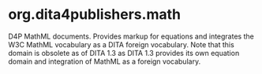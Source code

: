 org.dita4publishers.math
======================

D4P MathML documents. Provides markup for equations and integrates
the W3C MathML vocabulary as a DITA foreign vocabulary. Note that
this domain is obsolete as of DITA 1.3 as DITA 1.3 provides its
own equation domain and integration of MathML as a foreign vocabulary. 